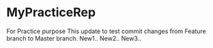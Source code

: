 # MyPracticeRep
For Practice purpose
This update to test commit changes from Feature branch to Master branch.
New1..
New2..
New3..

